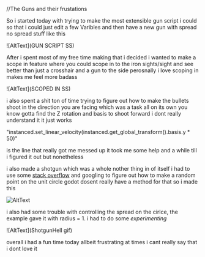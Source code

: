 

//The Guns and their frustations

So i started today with trying to make the most extensible gun script i could so that i could just edit a few Varibles and then have a new gun with spread no spread stuff like this 

![AltText](GUN SCRIPT SS)

After i spent most of my free time making that i decided i wanted to make a scope in feature where you could scope in to the iron sights/sight and see better than just a crosshair and a gun to the side perosnally i love scoping in makes me feel more badass

![AltText](SCOPED IN SS)

i also spent a shit ton of time trying to figure out how to make the bullets shoot in the direction you are facing which was a task all on its own you know gotta find the Z rotation and basis to shoot forward i dont really understand it it just works

"instanced.set_linear_velocity(instanced.get_global_transform().basis.y * 50)"

is the line that really got me messed up it took me some help and a while till i figured it out but nonetheless 

i also made a shotgun which was a whole nother thing in of itself i had to use some [stack overflow](https://stackoverflow.com/questions/5837572/generate-a-random-point-within-a-circle-uniformly/5838055#5838055) and googling to figure out how to make a random point on the unit circle godot dosent really have a method for that so i made this

![AltText](PointOnCirlce)


i also had some trouble with controlling the spread on the cirlce, the example gave it with radius = 1. i had to do some *experimenting*

![AltText](ShotgunHell gif)


overall i had a fun time today allbeit frustrating at times i cant really say that i dont love it

